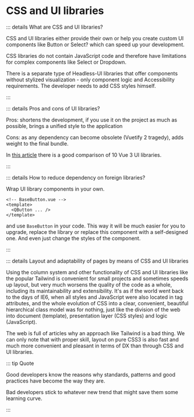 # CSS and UI libraries

::: details What are CSS and UI libraries?

CSS and UI libraries either provide their own or help you create custom UI components like Button or Select? which can speed up your development.

CSS libraries do not contain JavaScript code and therefore have limitations for complex components like Select or Dropdown.

There is a separate type of Headless-UI libraries that offer components without stylized visualization - only component logic and Accessibility requirements. The developer needs to add CSS styles himself.

:::

::: details Pros and cons of UI libraries?

Pros: shortens the development, if you use it on the project as much as possible, brings a unified style to the application

Cons: as any dependency can become obsolete (Vuetify 2 tragedy), adds weight to the final bundle.

In [this article](https://habr.com/ru/articles/745012/) there is a good comparison of 10 Vue 3 UI libraries.

:::

::: details How to reduce dependency on foreign libraries?

Wrap UI library components in your own.

```vue
<!-- BaseButton.vue -->
<template>
  <QButton ... />
</template>
```

and use `BaseButton` in your code. This way it will be much easier for you to upgrade, replace the library or replace this component with a self-designed one. And even just change the styles of the component.

:::

::: details Layout and adaptability of pages by means of CSS and UI libraries

Using the column system and other functionality of CSS and UI libraries like the popular Tailwind is convenient for small projects and sometimes speeds up layout, but very much worsens the quality of the code as a whole, including its maintainability and extensibility. It's as if the world went back to the days of IE6, when all styles and JavaScript were also located in tag attributes, and the whole evolution of CSS into a clear, convenient, beautiful hierarchical class model was for nothing, just like the division of the web into document (template), presentation layer (CSS styles) and logic (JavaScript).

The web is full of articles why an approach like Tailwind is a bad thing. We can only note that with proper skill, layout on pure CSS3 is also fast and much more convenient and pleasant in terms of DX than through CSS and UI libraries.

::: tip Quote

Good developers know the reasons why standards, patterns and good practices have become the way they are.

Bad developers stick to whatever new trend that might save them some learning curve.

:::
